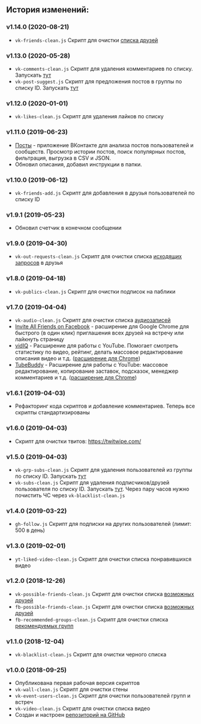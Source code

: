 ## История изменений:

### v1.14.0 (2020-08-21)
* `vk-friends-clean.js` Скрипт для очистки [списка друзей](https://vk.com/friends)

### v1.13.0 (2020-05-28)
* `vk-comments-clean.js` Скрипт для удаления комментариев по списку. Запускать [тут](https://vk.com/dev/wall.deleteComment)
* `vk-post-suggest.js` Скрипт для предложения постов в группы по списку ID. Запускать [тут](https://vk.com/dev/wall.post)

### v1.12.0 (2020-01-01)
* `vk-likes-clean.js` Скрипт для удаления лайков по списку

### v1.11.0 (2019-06-23)
* [Посты](https://vk.com/app3876642) - приложение ВКонтакте для анализа постов пользователей и сообществ. Просмотр истории постов, поиск популярных постов, фильтрация, выгрузка в CSV и JSON.
* Обновил описания, добавил инструкции в папки.

### v1.10.0 (2019-06-12)
* `vk-friends-add.js` Скрипт для добавления в друзья пользователей по списку ID

### v1.9.1 (2019-05-23)
* Обновил счетчик в конечном сообщении

### v1.9.0 (2019-04-30)
* `vk-out-requests-clean.js` Скрипт для очистки списка [исходящих запросов](https://vk.com/friends?section=out_requests) в друзья

### v1.8.0 (2019-04-18)
* `vk-publics-clean.js` Скрипт для очистки подписок на паблики

### v1.7.0 (2019-04-04)
* `vk-audio-clean.js` Скрипт для очистки списка [аудиозаписей](https://m.vk.com/audio)
* [Invite All Friends on Facebook](https://chrome.google.com/webstore/detail/invite-all-friends-on-fac/inmmhkeajgflmokoaaoadgkhhmibjbpj?hl=ru) - расширение для Google Chrome для быстрого (в один клик) приглашения всех друзей на встречу или лайкнуть страницу
* [vidIQ](https://vidiq.com) - Расширение для работы с YouTube. Помогает смотреть статистику по видео, рейтинг, делать массовое редактирование описания видео и т.д. ([расширение для Chrome](https://chrome.google.com/webstore/detail/vidiq-vision-for-youtube/pachckjkecffpdphbpmfolblodfkgbhl))
* [TubeBuddy](https://www.tubebuddy.com/getfree) - Расширение для работы с YouTube: массовое редактирование, копирование заставок, подсказок, менеджер комментариев и т.д. ([расширение для Chrome](https://chrome.google.com/webstore/detail/tubebuddy-for-youtube/mhkhmbddkmdggbhaaaodilponhnccicb))

### v1.6.1 (2019-04-03)
* Рефакторинг кода скриптов и добавление комментариев. Теперь все скрипты стандартизированы

### v1.6.0 (2019-04-03)
* Скрипт для очистки твитов: https://twitwipe.com/

### v1.5.0 (2019-04-03)
* `vk-grp-subs-clean.js` Скрипт для удаления пользователей из группы по списку ID. Запускать [тут](https://vk.com/dev/groups.removeUser)
* `vk-subs-clean.js` Скрипт для удаления подписчиков/друзей пользователя по списку ID. Запускать [тут]( https://vk.com/dev/account.ban). Через пару часов нужно почистить ЧС через `vk-blacklist-clean.js`

### v1.4.0 (2019-03-22)
* `gh-follow.js` Скрипт для подписки на других пользователей (лимит: 500 в день)

### v1.3.0 (2019-02-01)
* `yt-liked-video-clean.js` Скрипт для очистки списка понравившихся видео

### v1.2.0 (2018-12-26)
* `vk-possible-friends-clean.js` Скрипт для очистки списка [возможных друзей](https://vk.com/friends?act=find)
* `fb-possible-friends-clean.js` Скрипт для очистки списка [возможных друзей](https://www.facebook.com/friends/requests/?fcref=swpsa)
* `fb-recommended-groups-clean.js` Скрипт для очистки списка [рекомендуемых групп](https://www.facebook.com/groups/?category=top)

### v1.1.0 (2018-12-04)
* `vk-blacklist-clean.js` Скрипт для очистки черного списка

### v1.0.0 (2018-09-25)
* Опубликована первая рабочая версия скриптов
* `vk-wall-clean.js` Скрипт для очистки стены
* `vk-event-users-clean.js` Скрипт для очистки пользователей групп и встреч
* `vk-video-clean.js` Скрипт для очистки списка видео
* Создан и настроен [репозиторий на GitHub](https://github.com/AiratHalitov/social-scripts)
